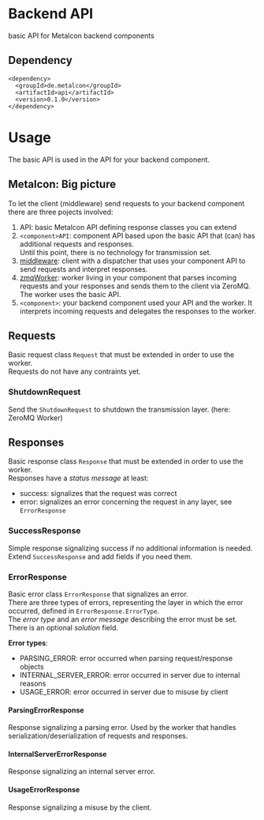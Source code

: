 # Backend API

basic API for Metalcon backend components

## Dependency

    <dependency>
      <groupId>de.metalcon</groupId>
      <artifactId>api</artifactId>
      <version>0.1.0</version>
    </dependency>

# Usage

The basic API is used in the API for your backend component.  

## Metalcon: Big picture

To let the client (middleware) send requests to your backend component there are three pojects involved:

1. API: basic Metalcon API defining response classes you can extend
2. `<component>API`: component API based upon the basic API that (can) has additional requests and responses.  
   Until this point, there is no technology for transmission set.
3. [middleware](../../../middleware): client with a dispatcher that uses your component API to send requests and interpret responses.
4. [zmqWorker](../../../zmqWorker): worker living in your component that parses incoming requests and your responses and sends them to the client via ZeroMQ. The worker uses the basic API.
5. `<component>`: your backend component used your API and the worker. It interprets incoming requests and delegates the responses to the worker.

## Requests

Basic request class `Request` that must be extended in order to use the worker.  
Requests do not have any contraints yet.

### ShutdownRequest

Send the `ShutdownRequest` to shutdown the transmission layer. (here: ZeroMQ Worker)

## Responses

Basic response class `Response` that must be extended in order to use the worker.  
Responses have a *status message* at least:
* success: signalizes that the request was correct
* error: signalizes an error concerning the request in any layer, see `ErrorResponse`

### SuccessResponse

Simple response signalizing success if no additional information is needed.  
Extend `SuccessResponse` and add fields if you need them.

### ErrorResponse

Basic error class `ErrorResponse` that signalizes an error.  
There are three types of errors, representing the layer in which the error occurred, defined in `ErrorResponse.ErrorType`.  
The *error type* and an *error message* describing the error must be set.  
There is an optional *solution* field.

**Error types**:
* PARSING_ERROR: error occurred when parsing request/response objects
* INTERNAL_SERVER_ERROR: error occurred in server due to internal reasons
* USAGE_ERROR: error occurred in server due to misuse by client

#### ParsingErrorResponse

Response signalizing a parsing error. Used by the worker that handles serialization/deserialization of requests and responses.  

#### InternalServerErrorResponse

Response signalizing an internal server error.

#### UsageErrorResponse

Response signalizing a misuse by the client.
